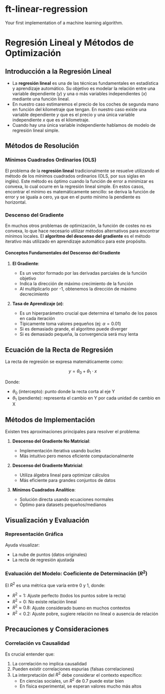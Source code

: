 # ft-linear-regression

Your first implementation of a machine learning algorithm.


# Regresión Lineal y Métodos de Optimización

## Introducción a la Regresión Lineal

- La **regresión lineal** es una de las técnicas fundamentales en estadística y aprendizaje automático. Su objetivo es modelar la relación entre una variable dependiente ($y$) y una o más variables independientes ($x$) mediante una función lineal.
- En nuestro caso estimaremos el precio de los coches de segunda mano en función del kilometraje que tengan. En nuestro caso existe una variable dependiente $y$ que es el precio y una única variable independiente $x$ que es el kilometraje.
- Cuando hay una única variable independiente hablamos de modelo de regresión lineal simple.

## Métodos de Resolución

### Mínimos Cuadrados Ordinarios (OLS)

El problema de la **regresión lineal** tradicionalmente se resuelve utilizando el método de los mínimos cuadrados ordinarios (OLS, por sus siglas en inglés). Este método es óptimo cuando la función de error a minimizar es convexa, lo cual ocurre en la regresión lineal simple. En estos casos, encontrar el mínimo es matemáticamente sencillo: se deriva la función de error y se iguala a cero, ya que en el punto mínimo la pendiente es horizontal.

### Descenso del Gradiente

En muchos otros problemas de optimización, la función de costes no es convexa, lo que hace necesario utilizar métodos alternativos para encontrar mínimos locales. El **algoritmo del descenso del gradiente** es el método iterativo más utilizado en aprendizaje automático para este propósito.

#### Conceptos Fundamentales del Descenso del Gradiente

1. **El Gradiente**:
   - Es un vector formado por las derivadas parciales de la función objetivo
   - Indica la dirección de máximo crecimiento de la función
   - Al multiplicarlo por -1, obtenemos la dirección de máximo decrecimiento
   
2. **Tasa de Aprendizaje ($\alpha$)**:
   - Es un hiperparámetro crucial que determina el tamaño de los pasos en cada iteración
   - Típicamente toma valores pequeños (ej: $\alpha = 0.01$)
   - Si es demasiado grande, el algoritmo puede diverger
   - Si es demasiado pequeña, la convergencia será muy lenta

## Ecuación de la Recta de Regresión

La recta de regresión se expresa matemáticamente como:

$$y = \theta_0 + \theta_1 \cdot x$$

Donde:
- $\theta_0$ (intercepto): punto donde la recta corta al eje Y
- $\theta_1$ (pendiente): representa el cambio en Y por cada unidad de cambio en X

## Métodos de Implementación

Existen tres aproximaciones principales para resolver el problema:

1. **Descenso del Gradiente No Matricial**:
   - Implementación iterativa usando bucles
   - Más intuitivo pero menos eficiente computacionalmente

2. **Descenso del Gradiente Matricial**:
   - Utiliza álgebra lineal para optimizar cálculos
   - Más eficiente para grandes conjuntos de datos

3. **Mínimos Cuadrados Analítico**:
   - Solución directa usando ecuaciones normales
   - Óptimo para datasets pequeños/medianos

## Visualización y Evaluación

### Representación Gráfica
Ayuda visualizar:
- La nube de puntos (datos originales)
- La recta de regresión ajustada

### Evaluación del Modelo: Coeficiente de Determinación ($R^2$)

El $R^2$ es una métrica que varía entre 0 y 1, donde:

- $R^2 = 1$: Ajuste perfecto (todos los puntos sobre la recta)
- $R^2 = 0$: No existe relación lineal
- $R^2 \approx 0.8$: Ajuste considerado bueno en muchos contextos
- $R^2 < 0.2$: Ajuste pobre, sugiere relación no lineal o ausencia de relación

## Precauciones y Consideraciones

### Correlación vs Causalidad

Es crucial entender que:

1. La correlación no implica causalidad
2. Pueden existir correlaciones espurias (falsas correlaciones)
3. La interpretación del $R^2$ debe considerar el contexto específico:
   - En ciencias sociales, un $R^2$ de 0.7 puede estar bien
   - En física experimental, se esperan valores mucho más altos